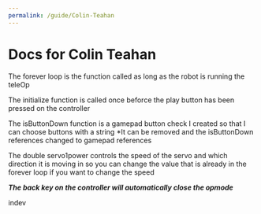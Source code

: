 ```yaml
---
permalink: /guide/Colin-Teahan
---
```


# Docs for Colin Teahan

The forever loop is the function called as long as the robot is running the teleOp

The initialize function is called once beforce the play button has been pressed on the controller 

The isButtonDown function is a gamepad button check I created so that I can choose buttons with a string *It can be removed and the isButtonDown references changed to gamepad references

The double servo1power controls the speed of the servo and which direction it is moving in so you can change the value that is already in the forever loop if you want to change the speed

***The back key on the controller will automatically close the opmode***

indev
